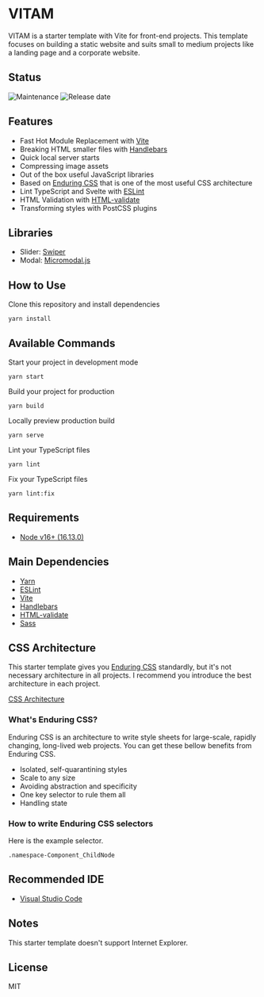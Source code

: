 # VITAM

VITAM is a starter template with Vite for front-end projects. This template focuses on building a static website and suits small to medium projects like a landing page and a corporate website.

## Status

<!-- [![Release (latest by date)](https://img.shields.io/github/v/release/Kazuki-tam/vitam)](https://github.com/Kazuki-tam/vitam/releases/latest) -->
<!-- [![Issues](https://img.shields.io/github/issues/Kazuki-tam/vitam)](https://github.com/Kazuki-tam/vitam/issues) -->

![Maintenance](https://img.shields.io/maintenance/yes/2021)
![Release date](https://img.shields.io/github/release-date/Kazuki-tam/vitam)

## Features

- Fast Hot Module Replacement with [Vite](https://vitejs.dev/)
- Breaking HTML smaller files with [Handlebars](https://handlebarsjs.com/)
- Quick local server starts
- Compressing image assets
- Out of the box useful JavaScript libraries
- Based on [Enduring CSS](https://ecss.benfrain.com/) that is one of the most useful CSS architecture
- Lint TypeScript and Svelte with [ESLint](https://eslint.org/)
- HTML Validation with [HTML-validate](https://html-validate.org/)
- Transforming styles with PostCSS plugins

## Libraries

- Slider: [Swiper](https://swiperjs.com/)
- Modal: [Micromodal.js](https://micromodal.vercel.app/)

## How to Use

Clone this repository and install dependencies

```
yarn install
```

## Available Commands

Start your project in development mode

```
yarn start
```

Build your project for production

```
yarn build
```

Locally preview production build

```
yarn serve
```

Lint your TypeScript files

```
yarn lint
```

Fix your TypeScript files

```
yarn lint:fix
```

## Requirements

- [Node v16+ (16.13.0)](https://nodejs.org/en/)

## Main Dependencies

- [Yarn](https://yarnpkg.com/)
- [ESLint](https://eslint.org/)
- [Vite](https://vitejs.dev/)
- [Handlebars](https://handlebarsjs.com/)
- [HTML-validate](https://html-validate.org/)
- [Sass](https://sass-lang.com/)

## CSS Architecture

This starter template gives you [Enduring CSS](https://ecss.benfrain.com/) standardly, but it's not necessary architecture in all projects.
I recommend you introduce the best architecture in each project.

[CSS Architecture](https://philipwalton.com/articles/css-architecture/)

### What's Enduring CSS?

Enduring CSS is an architecture to write style sheets for large-scale, rapidly changing, long-lived web projects.
You can get these bellow benefits from Enduring CSS.

- Isolated, self-quarantining styles
- Scale to any size
- Avoiding abstraction and specificity
- One key selector to rule them all
- Handling state

### How to write Enduring CSS selectors

Here is the example selector.

```
.namespace-Component_ChildNode
```

## Recommended IDE

- [Visual Studio Code](https://code.visualstudio.com/)

## Notes

This starter template doesn't support Internet Explorer.

## License

MIT

